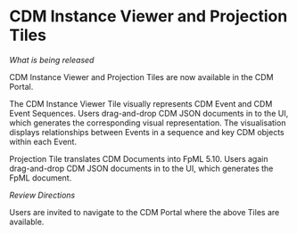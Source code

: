 # CDM Instance Viewer and Projection Tiles

_What is being released_

CDM Instance Viewer and Projection Tiles are now available in the CDM Portal.

The CDM Instance Viewer Tile visually represents CDM Event and CDM Event Sequences. Users drag-and-drop CDM JSON documents in to the UI, which generates the corresponding visual representation. The visualisation displays relationships between Events in a sequence and key CDM objects within each Event.

Projection Tile translates CDM Documents into FpML 5.10. Users again drag-and-drop CDM JSON documents in to the UI, which generates the FpML document. 

_Review Directions_

Users are invited to navigate to the CDM Portal where the above Tiles are available.

